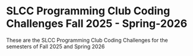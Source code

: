 # SLCC Programming Club Coding Challenges Fall 2025 - Spring-2026
These are the SLCC Programming Club Coding Challenges for the semesters of Fall 2025 and Spring 2026

